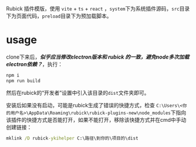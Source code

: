 Rubick 插件模版，使用 `vite` + `ts` + `react` ，`system`下为系统插件源码，`src`目录下为页面代码，`preload`目录下为预加载脚本。

# usage

clone下来后，***似乎应当修改electron版本和 rubick 的一致，避免node多次加载electron依赖？***，执行：

```bash
npm i
npm run build
```

然后在rubick的“开发者”设置中引入该目录的`dist`文件夹即可。

安装后如果没有启动，可能是rubick生成了错误的快捷方式，检查 `C:\Users\<你的用户名>\AppData\Roaming\rubick\rubick-plugins-new\node_modules`下指向该插件的快捷方式是否能打开，如果不能打开，移除该快捷方式并在cmd中手动创建链接：

```cmd
mklink /D rubick-ykihelper C:\路径\到你的\项目的\dist
```

